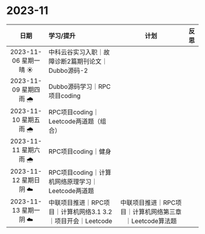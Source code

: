 # 2023-11

|          日期           | 学习/提升                                                    |                          计划                           | 反思 |
| :---------------------: | :----------------------------------------------------------- | :-----------------------------------------------------: | :--: |
| 2023-11-06 星期一  晴 ☀️ | 中科云谷实习入职｜故障诊断2篇期刊论文｜Dubbo源码-2           |                                                         |      |
| 2023-11-09 星期四  雨 🌧️ | Dubbo源码学习｜RPC项目coding                                 |                                                         |      |
| 2023-11-10 星期五  雨 🌧️ | RPC项目coding｜Leetcode两道题（组合）                        |                                                         |      |
| 2023-11-11 星期六  雨 🌧️ | RPC项目coding｜健身                                          |                                                         |      |
| 2023-11-12 星期日  阴 ☁️ | RPC项目coding｜计算机网络原理学习｜Leetcode两道题            |                                                         |      |
| 2023-11-13 星期一  阴 ☁️ | 中联项目推进｜RPC项目｜计算机网络3.1 3.2｜项目开会｜Leetcode | 中联项目推进｜RPC项目｜计算机网络第三章｜Leetcode算法题 |      |